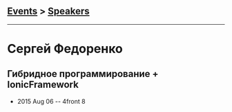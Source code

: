 ## [Events](../README.md) > [Speakers](../speakers.md)
---

# Сергей Федоренко

## Гибридное программирование + IonicFramework
- 2015 Aug 06 -- 4front 8    
